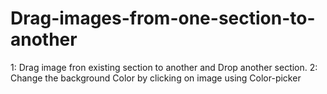# Drag-images-from-one-section-to-another

1: Drag image fron existing section to another and Drop another section.
2: Change the background Color by clicking on image using Color-picker
